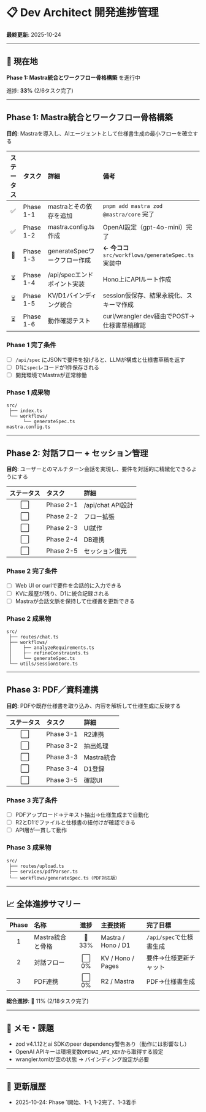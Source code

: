 # 📋 Dev Architect 開発進捗管理

**最終更新**: 2025-10-24

---

## 🎯 現在地

**Phase 1: Mastra統合とワークフロー骨格構築** を進行中

進捗: **33%** (2/6タスク完了)

---

## Phase 1: Mastra統合とワークフロー骨格構築

**目的**: Mastraを導入し、AIエージェントとして仕様書生成の最小フローを確立する

| ステータス | タスク | 詳細 | 備考 |
|:---:|:---|:---|:---|
| ✅ | Phase 1-1 | mastraとその依存を追加 | `pnpm add mastra zod @mastra/core` 完了 |
| ✅ | Phase 1-2 | mastra.config.ts作成 | OpenAI設定（gpt-4o-mini）完了 |
| 🚧 | Phase 1-3 | generateSpecワークフロー作成 | **← 今ココ** `src/workflows/generateSpec.ts` 実装中 |
| ⏳ | Phase 1-4 | /api/specエンドポイント実装 | Hono上にAPIルート作成 |
| ⏳ | Phase 1-5 | KV/D1バインディング統合 | session仮保存、結果永続化、スキーマ作成 |
| ⏳ | Phase 1-6 | 動作確認テスト | curl/wrangler dev経由でPOST→仕様書草稿確認 |

### Phase 1 完了条件

- [ ] `/api/spec` にJSONで要件を投げると、LLMが構成と仕様書草稿を返す
- [ ] D1に`spec`レコードが1件保存される
- [ ] 開発環境でMastraが正常稼働

### Phase 1 成果物

```
src/
 ├── index.ts
 └── workflows/
      └── generateSpec.ts
mastra.config.ts
```

---

## Phase 2: 対話フロー + セッション管理

**目的**: ユーザーとのマルチターン会話を実現し、要件を対話的に精緻化できるようにする

| ステータス | タスク | 詳細 |
|:---:|:---|:---|
| ⬜ | Phase 2-1 | /api/chat API設計 | POST、KVにsession_id単位で履歴保存 |
| ⬜ | Phase 2-2 | フロー拡張 | generateSpec分割、stateful化 |
| ⬜ | Phase 2-3 | UI試作 | Cloudflare Pagesで簡易チャットUI（React/Vite） |
| ⬜ | Phase 2-4 | DB連携 | D1にsessions/specs/messagesテーブル拡張 |
| ⬜ | Phase 2-5 | セッション復元 | KV→D1同期、チャット再開時に履歴再現 |

### Phase 2 完了条件

- [ ] Web UI or curlで要件を会話的に入力できる
- [ ] KVに履歴が残り、D1に統合記録される
- [ ] Mastraが会話文脈を保持して仕様書を更新できる

### Phase 2 成果物

```
src/
 ├── routes/chat.ts
 ├── workflows/
 │    ├── analyzeRequirements.ts
 │    ├── refineConstraints.ts
 │    └── generateSpec.ts
 └── utils/sessionStore.ts
```

---

## Phase 3: PDF／資料連携

**目的**: PDFや既存仕様書を取り込み、内容を解析して仕様生成に反映する

| ステータス | タスク | 詳細 |
|:---:|:---|:---|
| ⬜ | Phase 3-1 | R2連携 | PDFアップロード→R2保存→署名URL発行 |
| ⬜ | Phase 3-2 | 抽出処理 | /api/uploadエンドポイント、PDF→テキスト抽出 |
| ⬜ | Phase 3-3 | Mastra統合 | generateSpec入力にPDF抽出テキスト組み込み |
| ⬜ | Phase 3-4 | D1登録 | documentsテーブル、仕様書レコードと紐付け |
| ⬜ | Phase 3-5 | 確認UI | アップロード済み資料一覧/再利用 |

### Phase 3 完了条件

- [ ] PDFアップロード→テキスト抽出→仕様生成まで自動化
- [ ] R2とD1でファイルと仕様書の紐付けが確認できる
- [ ] API層が一貫して動作

### Phase 3 成果物

```
src/
 ├── routes/upload.ts
 ├── services/pdfParser.ts
 └── workflows/generateSpec.ts（PDF対応版）
```

---

## 📈 全体進捗サマリー

| Phase | 名称 | 進捗 | 主要技術 | 完了目標 |
|:---:|:---|:---:|:---|:---|
| 1 | Mastra統合と骨格 | 🚧 33% | Mastra / Hono / D1 | `/api/spec`で仕様書生成 |
| 2 | 対話フロー | ⬜ 0% | KV / Hono / Pages | 要件→仕様更新チャット |
| 3 | PDF連携 | ⬜ 0% | R2 / Mastra | PDF→仕様書生成 |

**総合進捗**: 🚧 11% (2/18タスク完了)

---

## 📝 メモ・課題

- zod v4.1.12とai SDKのpeer dependency警告あり（動作には影響なし）
- OpenAI APIキーは環境変数`OPENAI_API_KEY`から取得する設定
- wrangler.tomlが空の状態 → バインディング設定が必要

---

## 🔄 更新履歴

- 2025-10-24: Phase 1開始、1-1, 1-2完了、1-3着手

